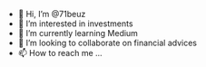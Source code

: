 - 👋 Hi, I’m @71beuz
- 👀 I’m interested in investments
- 🌱 I’m currently learning Medium
- 💞️ I’m looking to collaborate on financial advices
- 📫 How to reach me ...

<!---
71beuz/71beuz is a ✨ special ✨ repository because its `README.md` (this file) appears on your GitHub profile.
You can click the Preview link to take a look at your changes.
--->
